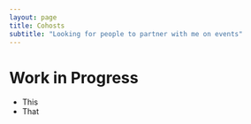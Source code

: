```yaml
---
layout: page
title: Cohosts
subtitle: "Looking for people to partner with me on events"
---
```


# Work in Progress

- This
- That